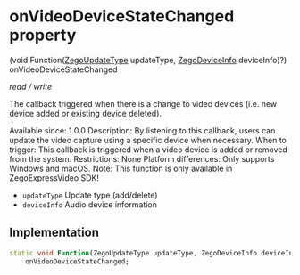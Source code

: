 


# onVideoDeviceStateChanged property







(void Function([ZegoUpdateType](../../zego_uikit_prebuilt_live_audio_room/ZegoUpdateType.md) updateType, [ZegoDeviceInfo](../../zego_uikit_prebuilt_live_audio_room/ZegoDeviceInfo-class.md) deviceInfo)?) onVideoDeviceStateChanged
  
_<span class="feature">read / write</span>_



<p>The callback triggered when there is a change to video devices (i.e. new device added or existing device deleted).</p>
<p>Available since: 1.0.0
Description: By listening to this callback, users can update the video capture using a specific device when necessary.
When to trigger: This callback is triggered when a video device is added or removed from the system.
Restrictions: None
Platform differences: Only supports Windows and macOS.
Note: This function is only available in ZegoExpressVideo SDK!</p>
<ul>
<li><code>updateType</code> Update type (add/delete)</li>
<li><code>deviceInfo</code> Audio device information</li>
</ul>



## Implementation

```dart
static void Function(ZegoUpdateType updateType, ZegoDeviceInfo deviceInfo)?
    onVideoDeviceStateChanged;
```







